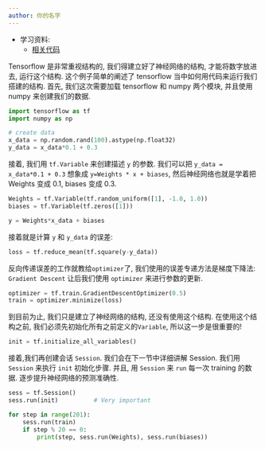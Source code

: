 ```yaml
---
author: 你的名字
---
```


* 学习资料:
  * [相关代码](https://github.com/MorvanZhou/tutorials/tree/master/tensorflowTUT/tf5_example2)

Tensorflow 是非常重视结构的, 我们得建立好了神经网络的结构, 才能将数字放进去,
运行这个结构.
这个例子简单的阐述了 tensorflow 当中如何用代码来运行我们搭建的结构.
首先, 我们这次需要加载 tensorflow 和 numpy 两个模块, 并且使用 numpy
来创建我们的数据.

```python
import tensorflow as tf
import numpy as np

# create data
x_data = np.random.rand(100).astype(np.float32)
y_data = x_data*0.1 + 0.3
```

接着, 我们用 `tf.Variable` 来创建描述 `y` 的参数. 我们可以把 `y_data = x_data*0.1 + 0.3`
想象成 `y=Weights * x + biases`, 然后神经网络也就是学着把 Weights 变成 0.1, biases 变成 0.3.

```python
Weights = tf.Variable(tf.random_uniform([1], -1.0, 1.0))
biases = tf.Variable(tf.zeros([1]))

y = Weights*x_data + biases
```

接着就是计算 `y` 和 `y_data` 的误差:

```python
loss = tf.reduce_mean(tf.square(y-y_data))
```

反向传递误差的工作就教给`optimizer`了, 我们使用的误差专递方法是梯度下降法: `Gradient Descent`
让后我们使用 `optimizer` 来进行参数的更新.

```python
optimizer = tf.train.GradientDescentOptimizer(0.5)
train = optimizer.minimize(loss)
```

到目前为止, 我们只是建立了神经网络的结构, 还没有使用这个结构. 在使用这个结构之前,
我们必须先初始化所有之前定义的`Variable`, 所以这一步是很重要的!

```python
init = tf.initialize_all_variables()
```

接着,我们再创建会话 `Session`. 我们会在下一节中详细讲解 Session.
我们用 `Session` 来执行 `init` 初始化步骤. 并且,
用 `Session` 来 `run` 每一次 training 的数据. 逐步提升神经网络的预测准确性.

```python
sess = tf.Session()
sess.run(init)          # Very important

for step in range(201):
    sess.run(train)
    if step % 20 == 0:
        print(step, sess.run(Weights), sess.run(biases))
```
